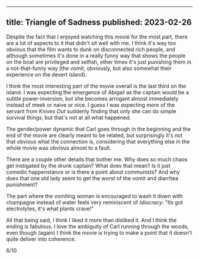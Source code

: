 ----
title: Triangle of Sadness
published: 2023-02-26
----

Despite the fact that I enjoyed watching this movie for the most part, there are a lot of aspects to it that didn't sit well with me. I think it's way too obvious that the film wants to dunk on disconnected rich people, and although sometimes it's done in a really funny way that shows the people on the boat are privileged and selfish, other times it's just punishing them in a not-that-funny way (the vomit, obviously, but also somewhat their experience on the desert island).

I think the most interesting part of the movie overall is the last third on the island. I was expecting the emergence of Abigail as the captain would be a subtle power-inversion, but she becomes arrogant almost immediately instead of meek or naive or nice. I guess I was expecting more of the servant from _Knives Out_ suddenly finding that only she can do simple survival things, but that's not at all what happened.

The gender/power dynamic that Carl goes through in the beginning and the end of the movie are clearly meant to be related, but surprisingly it's not that obvious what the connection is, considering that everything else in the whole movie was obvious almost to a fault.

There are a couple other details that bother me. Why does so much chaos get instigated by the drunk captain? What does that mean? Is it just comedic happenstance or is there a point about communists? And why does that one old lady seem to get the worst of the vomit and diarrhea punishment?

The part where the vomiting woman is encouraged to wash it down with champagne instead of water feels very reminiscent of _Idiocracy_:  "Its got electrolytes, it's what plants crave!"

All that being said, I think I liked it more than disliked it. And I think the ending is fabulous. I love the ambiguity of Carl running through the woods, even though (again) I think the movie is trying to make a point that it doesn't quite deliver into coherence.

6/10


